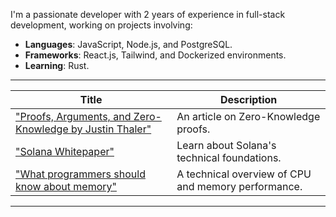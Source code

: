 I'm a passionate developer with 2 years of experience in full-stack development, working on projects involving:
- **Languages**: JavaScript, Node.js, and PostgreSQL.
- **Frameworks**: React.js, Tailwind, and Dockerized environments.
- **Learning**: Rust.

---


| Title                                                                                       | Description                                       |
|---------------------------------------------------------------------------------------------|---------------------------------------------------|
| ["Proofs, Arguments, and Zero-Knowledge by Justin Thaler"](https://people.cs.georgetown.edu/jthaler/ProofsArgsAndZK.html) | An article on Zero-Knowledge proofs.            |
| ["Solana Whitepaper"](https://solana.com/solana-whitepaper.pdf)                              | Learn about Solana's technical foundations.      |
| ["What programmers should know about memory"](https://people.freebsd.org/~lstewart/articles/cpumemory.pdf) | A technical overview of CPU and memory performance. |

---
